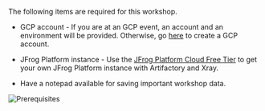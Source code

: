 The following items are required for this workshop.

- GCP account - If you are at an GCP event, an account and an environment will be provided. Otherwise, go [here](https://console.cloud.google.com/freetrial) to create a GCP account.

- JFrog Platform instance - Use the [JFrog Platform Cloud Free Tier](https://jfrog.com/artifactory/start-free/) to get your own JFrog Platform instance with Artifactory and Xray.

- Have a notepad available for saving important workshop data.

![Prerequisites](https://raw.githubusercontent.com/manishrps/gcp-gke-workshop/master/docs/images/Prerequisites.png)
